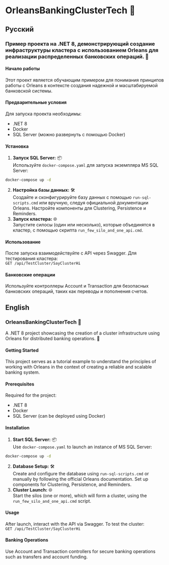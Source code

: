 # OrleansBankingClusterTech 🏦

## Русский

### Пример проекта на .NET 8, демонстрирующий создание инфраструктуры кластера с использованием Orleans для реализации распределенных банковских операций. 🚀

#### Начало работы
Этот проект является обучающим примером для понимания принципов работы с Orleans в контексте создания надежной и масштабируемой банковской системы.

#### Предварительные условия
Для запуска проекта необходимы:
- .NET 8
- Docker
- SQL Server (можно развернуть с помощью Docker)

#### Установка
1. **Запуск SQL Server:** 📦  
Используйте `docker-compose.yaml` для запуска экземпляра MS SQL Server:  

```sh
docker-compose up -d

```

2. **Настройка базы данных:** 🛠️  
Создайте и сконфигурируйте базу данных с помощью `run-sql-scripts.cmd` или вручную, следуя официальной документации Orleans. Настройте компоненты для Clustering, Persistence и Reminders.
3. **Запуск кластера:** 🌐  
Запустите силосы (один или несколько), которые объединятся в кластер, с помощью скрипта `run_few_silo_and_one_api.cmd`.

#### Использование
После запуска взаимодействуйте с API через Swagger. Для тестирования кластера:  
`GET /api/TestCluster/SayClusterHi`

#### Банковские операции
Используйте контроллеры Account и Transaction для безопасных банковских операций, таких как переводы и пополнения счетов.

## English

### OrleansBankingClusterTech 🏦

A .NET 8 project showcasing the creation of a cluster infrastructure using Orleans for distributed banking operations. 🚀

#### Getting Started
This project serves as a tutorial example to understand the principles of working with Orleans in the context of creating a reliable and scalable banking system.

#### Prerequisites
Required for the project:
- .NET 8
- Docker
- SQL Server (can be deployed using Docker)

#### Installation
1. **Start SQL Server:** 📦  
Use `docker-compose.yaml` to launch an instance of MS SQL Server:  
```sh
docker-compose up -d

```

2. **Database Setup:** 🛠️  
Create and configure the database using `run-sql-scripts.cmd` or manually by following the official Orleans documentation. Set up components for Clustering, Persistence, and Reminders.
3. **Cluster Launch:** 🌐  
Start the silos (one or more), which will form a cluster, using the `run_few_silo_and_one_api.cmd` script.

#### Usage
After launch, interact with the API via Swagger. To test the cluster:  
`GET /api/TestCluster/SayClusterHi`

#### Banking Operations
Use Account and Transaction controllers for secure banking operations such as transfers and account funding.

